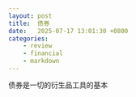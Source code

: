 ```yaml
---
layout: post
title:  债券
date:   2025-07-17 13:01:30 +0800
categories: 
    - review
    - financial
    - markdown
---
```


债券是一切的衍生品工具的基本

